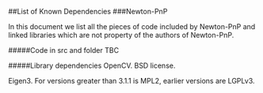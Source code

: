 ##List of Known Dependencies ###Newton-PnP

In this document we list all the pieces of code included by Newton-PnP and linked libraries which are not property of the authors of Newton-PnP.

#####Code in src and folder
TBC

#####Library dependencies
OpenCV. BSD license.

Eigen3. For versions greater than 3.1.1 is MPL2, earlier versions are LGPLv3.
